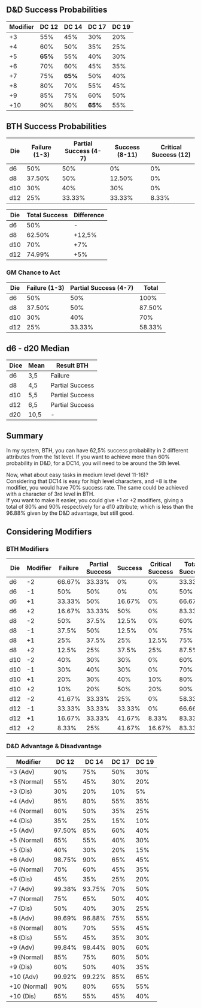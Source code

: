 ## D&D Success Probabilities

| Modifier | DC 12   | DC 14   | DC 17   | DC 19 |
| -------- | ------- | ------- | ------- | ----- |
| +3       | 55%     | 45%     | 30%     | 20%   |
| +4       | 60%     | 50%     | 35%     | 25%   |
| +5       | **65%** | 55%     | 40%     | 30%   |
| +6       | 70%     | 60%     | 45%     | 35%   |
| +7       | 75%     | **65%** | 50%     | 40%   |
| +8       | 80%     | 70%     | 55%     | 45%   |
| +9       | 85%     | 75%     | 60%     | 50%   |
| +10      | 90%     | 80%     | **65%** | 55%   |

## BTH Success Probabilities

| Die | Failure (1-3) | Partial Success (4-7) | Success (8-11) | Critical Success (12) |
| --- | ------------- | --------------------- | -------------- | --------------------- |
| d6  | 50%           | 50%                   | 0%             | 0%                    |
| d8  | 37.50%        | 50%                   | 12.50%         | 0%                    |
| d10 | 30%           | 40%                   | 30%            | 0%                    |
| d12 | 25%           | 33.33%                | 33.33%         | 8.33%                 |

| Die | Total Success | Difference |
| --- | ------------- | ---------- |
| d6  | 50%           | -          |
| d8  | 62.50%        | +12,5%     |
| d10 | 70%           | +7%        |
| d12 | 74.99%        | +5%        |

### GM Chance to Act

| Die | Failure (1-3) | Partial Success (4-7) | Total  |
| --- | ------------- | --------------------- | ------ |
| d6  | 50%           | 50%                   | 100%   |
| d8  | 37.50%        | 50%                   | 87.50% |
| d10 | 30%           | 40%                   | 70%    |
| d12 | 25%           | 33.33%                | 58.33% |

## d6 - d20 Median

| Dice | Mean | Result BTH      |
| ---- | ---- | --------------- |
| d6   | 3,5  | Failure         |
| d8   | 4,5  | Partial Success |
| d10  | 5,5  | Partial Success |
| d12  | 6,5  | Partial Success |
| d20  | 10,5 | -               |

## Summary

In my system, BTH, you can have 62,5% success probability in 2 different attributes from the 1st level. If you want to achieve more than 60% probability in D&D, for a DC14, you will need to be around the 5th level.

Now, what about easy tasks in medium level (level 11-16)?  
Considering that DC14 is easy for high level characters, and +8 is the modifier, you would have 70% success rate. The same could be achieved with a character of 3rd level in BTH.  
If you want to make it easier, you could give +1 or +2 modifiers, giving a total of 80% and 90% respectively for a d10 attribute; which is less than the 96.88% given by the D&D advantage, but still good.

## Considering Modifiers

### BTH Modifiers

| Die | Modifier | Failure | Partial Success | Success | Critical Success | Total Success |
| --- | -------- | ------- | --------------- | ------- | ---------------- | ------------- |
| d6  | -2       | 66.67%  | 33.33%          | 0%      | 0%               | 33.33%        |
| d6  | -1       | 50%     | 50%             | 0%      | 0%               | 50%           |
| d6  | +1       | 33.33%  | 50%             | 16.67%  | 0%               | 66.67%        |
| d6  | +2       | 16.67%  | 33.33%          | 50%     | 0%               | 83.33%        |
| d8  | -2       | 50%     | 37.5%           | 12.5%   | 0%               | 60%           |
| d8  | -1       | 37.5%   | 50%             | 12.5%   | 0%               | 75%           |
| d8  | +1       | 25%     | 37.5%           | 25%     | 12.5%            | 75%           |
| d8  | +2       | 12.5%   | 25%             | 37.5%   | 25%              | 87.5%         |
| d10 | -2       | 40%     | 30%             | 30%     | 0%               | 60%           |
| d10 | -1       | 30%     | 40%             | 30%     | 0%               | 70%           |
| d10 | +1       | 20%     | 30%             | 40%     | 10%              | 80%           |
| d10 | +2       | 10%     | 20%             | 50%     | 20%              | 90%           |
| d12 | -2       | 41.67%  | 33.33%          | 25%     | 0%               | 58.33%        |
| d12 | -1       | 33.33%  | 33.33%          | 33.33%  | 0%               | 66.66%        |
| d12 | +1       | 16.67%  | 33.33%          | 41.67%  | 8.33%            | 83.33%        |
| d12 | +2       | 8.33%   | 25%             | 41.67%  | 16.67%           | 83.33%        |

### D&D Advantage & Disadvantage

| Modifier     | DC 12  | DC 14  | DC 17 | DC 19 |
| ------------ | ------ | ------ | ----- | ----- |
| +3 (Adv)     | 90%    | 75%    | 50%   | 30%   |
| +3 (Normal)  | 55%    | 45%    | 30%   | 20%   |
| +3 (Dis)     | 30%    | 20%    | 10%   | 5%    |
| +4 (Adv)     | 95%    | 80%    | 55%   | 35%   |
| +4 (Normal)  | 60%    | 50%    | 35%   | 25%   |
| +4 (Dis)     | 35%    | 25%    | 15%   | 10%   |
| +5 (Adv)     | 97.50% | 85%    | 60%   | 40%   |
| +5 (Normal)  | 65%    | 55%    | 40%   | 30%   |
| +5 (Dis)     | 40%    | 30%    | 20%   | 15%   |
| +6 (Adv)     | 98.75% | 90%    | 65%   | 45%   |
| +6 (Normal)  | 70%    | 60%    | 45%   | 35%   |
| +6 (Dis)     | 45%    | 35%    | 25%   | 20%   |
| +7 (Adv)     | 99.38% | 93.75% | 70%   | 50%   |
| +7 (Normal)  | 75%    | 65%    | 50%   | 40%   |
| +7 (Dis)     | 50%    | 40%    | 30%   | 25%   |
| +8 (Adv)     | 99.69% | 96.88% | 75%   | 55%   |
| +8 (Normal)  | 80%    | 70%    | 55%   | 45%   |
| +8 (Dis)     | 55%    | 45%    | 35%   | 30%   |
| +9 (Adv)     | 99.84% | 98.44% | 80%   | 60%   |
| +9 (Normal)  | 85%    | 75%    | 60%   | 50%   |
| +9 (Dis)     | 60%    | 50%    | 40%   | 35%   |
| +10 (Adv)    | 99.92% | 99.22% | 85%   | 65%   |
| +10 (Normal) | 90%    | 80%    | 65%   | 55%   |
| +10 (Dis)    | 65%    | 55%    | 45%   | 40%   |
